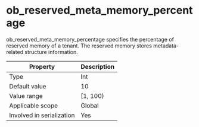 # ob_reserved_meta_memory_percentage

ob_reserved_meta_memory_percentage specifies the percentage of reserved memory of a tenant. The reserved memory stores metadata-related structure information.

| **Property** | **Description** |
|---------|----------|
| Type | Int |
| Default value | 10 |
| Value range | \[1, 100) |
| Applicable scope | Global |
| Involved in serialization | Yes |
